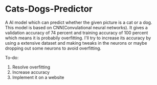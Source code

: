# Cats-Dogs-Predictor
A AI model which can predict whether the given picture is a cat or a dog. This model is based on CNN(Convulational neural networks).
It gives a validation accuracy of 74 percent and training accuracy of 100 percent which means it is probabily overfitting.
I'll try to increase its accuracy by using a extensive dataset and making tweaks in the neurons or maybe dropping out some neurons to avoid overfitting.


To-do:
1. Resolve overfitting
2. Increase accuracy
3. Implement it on a website
